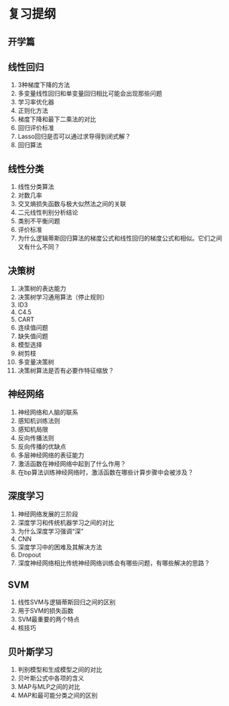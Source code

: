 # 复习提纲

## 开学篇

## 线性回归

1. 3种梯度下降的方法
2. 多变量线性回归和单变量回归相比可能会出现那些问题
3. 学习率优化器
4. 正则化方法
5. 梯度下降和最下二乘法的对比
6. 回归评价标准
7. Lasso回归是否可以通过求导得到闭式解？
8. 回归算法

## 线性分类

1. 线性分类算法
2. 对数几率
3. 交叉熵损失函数与极大似然法之间的关联
4. 二元线性判别分析结论
5. 类别不平衡问题
6. 评价标准
7. 为什么逻辑蒂斯回归算法的梯度公式和线性回归的梯度公式和相似。它们之间又有什么不同？

## 决策树

1. 决策树的表达能力
2. 决策树学习通用算法（停止规则）
3. ID3
4. C4.5
5. CART
6. 连续值问题
7. 缺失值问题
8. 模型选择
9. 树剪枝
10. 多变量决策树
11. 决策树算法是否有必要作特征缩放？

## 神经网络

1. 神经网络和人脑的联系
2. 感知机训练法则
3. 感知机局限
4. 反向传播法则
5. 反向传播的优缺点
6. 多层神经网络的表征能力
7. 激活函数在神经网络中起到了什么作用？
8. 在bp算法训练神经网络时，激活函数在哪些计算步骤中会被涉及？

## 深度学习

1. 神经网络发展的三阶段
2. 深度学习和传统机器学习之间的对比
3. 为什么深度学习强调“深”
4. CNN
5. 深度学习中的困难及其解决方法
6. Dropout
7. 深度神经网络相比传统神经网络训练会有哪些问题，有哪些解决的思路？

## SVM

1. 线性SVM与逻辑蒂斯回归之间的区别
2. 用于SVM的损失函数
3. SVM最重要的两个特点
4. 核技巧

## 贝叶斯学习

1. 判别模型和生成模型之间的对比
2. 贝叶斯公式中各项的含义
3. MAP与MLP之间的对比
4. MAP和最可能分类之间的区别
